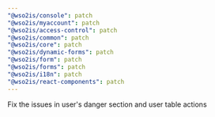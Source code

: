 ```yaml
---
"@wso2is/console": patch
"@wso2is/myaccount": patch
"@wso2is/access-control": patch
"@wso2is/common": patch
"@wso2is/core": patch
"@wso2is/dynamic-forms": patch
"@wso2is/form": patch
"@wso2is/forms": patch
"@wso2is/i18n": patch
"@wso2is/react-components": patch
---
```


Fix the issues in user's danger section and user table actions
